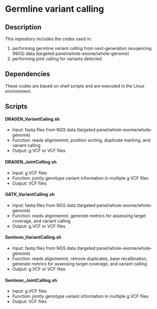 # Germline variant calling

## Description 
 This repository includes the codes used in:
1. performing germline variant calling from next-generation seuqencing (NGS) data (targeted panel/whole-exome/whole-genome)
2. performing joint calling for variants detected

## Dependencies
These codes are based on shell scripts and are executed in the Linux environment.
 
## Scripts
#### DRAGEN_VariantCaling.sh
   - Input: fastq files from NGS data (targeted panel/whole-exome/whole-genome)
   - Function: reads alignmemnt, position sorting, duplicate marking, and variant calling
   - Output: g.VCF or VCF files

#### DRAGEN_JointCalling.sh
   - Input: g.VCF files
   - Function: jointly genotype variant information in multiple g.VCF files
   - Output: VCF files

#### GATK_VariantCalling.sh
   - Input: fastq files from NGS data (targeted panel/whole-exome/whole-genome)
   - Function: reads alignmemnt, generate metrics for assessing target coverage, and variant calling
   - Output: g.VCF or VCF files

#### Sentieon_VariantCalling.sh
   - Input: fastq files from NGS data (targeted panel/whole-exome/whole-genome)
   - Function: reads alignmemnt, remove duplicates, base recalibration, generate metrics for assessing target coverage, and variant calling
   - Output: g.VCF or VCF files

#### Sentieon_JointCalling.sh
   - Input: g.VCF files
   - Function: jointly genotype variant information in multiple g.VCF files
   - Output: VCF files


